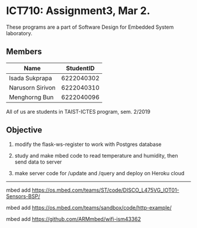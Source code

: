 # ICT710: Assignment3, Mar 2.

These programs are a part of Software Design for Embedded System laboratory.

## Members

| Name | StudentID |
|--|--|
| Isada Sukprapa| 6222040302 |
| Narusorn Sirivon  | 6222040310 |
| Menghorng Bun | 6222040096 |

All of us are students in TAIST-ICTES program, sem. 2/2019

## Objective

1.  modify the flask-ws-register to work with Postgres database

2. study and make mbed code to read temperature and humidity, then send data to server

3. make server code for /update and /query and deploy on Heroku cloud

---




mbed add https://os.mbed.com/teams/ST/code/DISCO_L475VG_IOT01-Sensors-BSP/

mbed add https://os.mbed.com/teams/sandbox/code/http-example/

mbed add https://github.com/ARMmbed/wifi-ism43362
